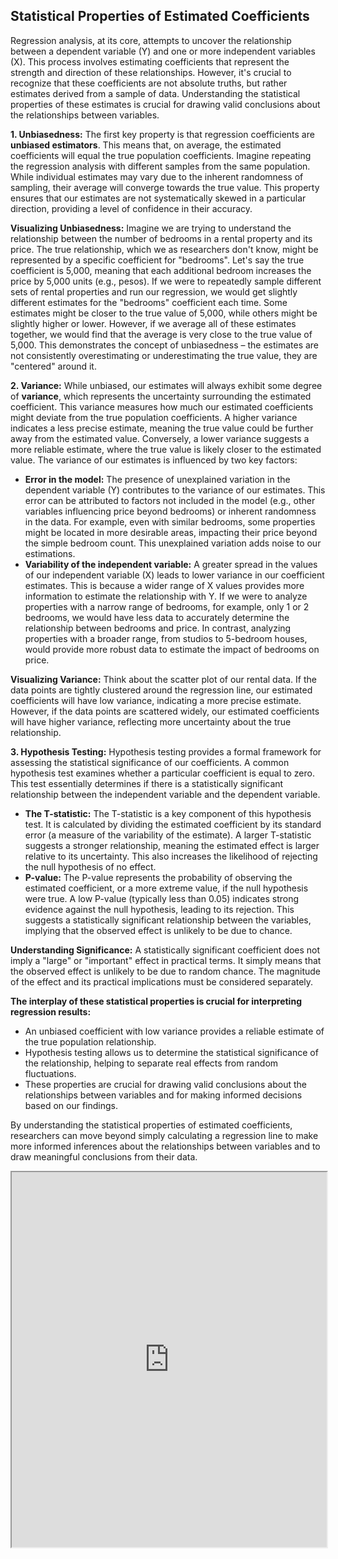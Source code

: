 ## Statistical Properties of Estimated Coefficients

Regression analysis, at its core, attempts to uncover the relationship between a dependent variable (Y) and one or more independent variables (X). This process involves estimating coefficients that represent the strength and direction of these relationships. However, it's crucial to recognize that these coefficients are not absolute truths, but rather estimates derived from a sample of data. Understanding the statistical properties of these estimates is crucial for drawing valid conclusions about the relationships between variables.

**1. Unbiasedness:** The first key property is that regression coefficients are **unbiased estimators**. This means that, on average, the estimated coefficients will equal the true population coefficients. Imagine repeating the regression analysis with different samples from the same population. While individual estimates may vary due to the inherent randomness of sampling, their average will converge towards the true value. This property ensures that our estimates are not systematically skewed in a particular direction, providing a level of confidence in their accuracy.

**Visualizing Unbiasedness:** Imagine we are trying to understand the relationship between the number of bedrooms in a rental property and its price. The true relationship, which we as researchers don't know, might be represented by a specific coefficient for "bedrooms". Let's say the true coefficient is 5,000, meaning that each additional bedroom increases the price by 5,000 units (e.g., pesos). If we were to repeatedly sample different sets of rental properties and run our regression, we would get slightly different estimates for the "bedrooms" coefficient each time. Some estimates might be closer to the true value of 5,000, while others might be slightly higher or lower. However, if we average all of these estimates together, we would find that the average is very close to the true value of 5,000. This demonstrates the concept of unbiasedness – the estimates are not consistently overestimating or underestimating the true value, they are "centered" around it.

**2. Variance:** While unbiased, our estimates will always exhibit some degree of **variance**, which represents the uncertainty surrounding the estimated coefficient. This variance measures how much our estimated coefficients might deviate from the true population coefficients. A higher variance indicates a less precise estimate, meaning the true value could be further away from the estimated value. Conversely, a lower variance suggests a more reliable estimate, where the true value is likely closer to the estimated value. The variance of our estimates is influenced by two key factors:

- **Error in the model:** The presence of unexplained variation in the dependent variable (Y) contributes to the variance of our estimates. This error can be attributed to factors not included in the model (e.g., other variables influencing price beyond bedrooms) or inherent randomness in the data. For example, even with similar bedrooms, some properties might be located in more desirable areas, impacting their price beyond the simple bedroom count. This unexplained variation adds noise to our estimations.
- **Variability of the independent variable:** A greater spread in the values of our independent variable (X) leads to lower variance in our coefficient estimates. This is because a wider range of X values provides more information to estimate the relationship with Y. If we were to analyze properties with a narrow range of bedrooms, for example, only 1 or 2 bedrooms, we would have less data to accurately determine the relationship between bedrooms and price. In contrast, analyzing properties with a broader range, from studios to 5-bedroom houses, would provide more robust data to estimate the impact of bedrooms on price.

**Visualizing Variance:** Think about the scatter plot of our rental data. If the data points are tightly clustered around the regression line, our estimated coefficients will have low variance, indicating a more precise estimate. However, if the data points are scattered widely, our estimated coefficients will have higher variance, reflecting more uncertainty about the true relationship.

**3. Hypothesis Testing:** Hypothesis testing provides a formal framework for assessing the statistical significance of our coefficients. A common hypothesis test examines whether a particular coefficient is equal to zero. This test essentially determines if there is a statistically significant relationship between the independent variable and the dependent variable.

- **The T-statistic:** The T-statistic is a key component of this hypothesis test. It is calculated by dividing the estimated coefficient by its standard error (a measure of the variability of the estimate). A larger T-statistic suggests a stronger relationship, meaning the estimated effect is larger relative to its uncertainty. This also increases the likelihood of rejecting the null hypothesis of no effect.
- **P-value:** The P-value represents the probability of observing the estimated coefficient, or a more extreme value, if the null hypothesis were true. A low P-value (typically less than 0.05) indicates strong evidence against the null hypothesis, leading to its rejection. This suggests a statistically significant relationship between the variables, implying that the observed effect is unlikely to be due to chance.

**Understanding Significance:** A statistically significant coefficient does not imply a "large" or "important" effect in practical terms. It simply means that the observed effect is unlikely to be due to random chance. The magnitude of the effect and its practical implications must be considered separately.

**The interplay of these statistical properties is crucial for interpreting regression results:**

- An unbiased coefficient with low variance provides a reliable estimate of the true population relationship.
- Hypothesis testing allows us to determine the statistical significance of the relationship, helping to separate real effects from random fluctuations.
- These properties are crucial for drawing valid conclusions about the relationships between variables and for making informed decisions based on our findings.

By understanding the statistical properties of estimated coefficients, researchers can move beyond simply calculating a regression line to make more informed inferences about the relationships between variables and to draw meaningful conclusions from their data.



<iframe src="https://www.simuecon.com/unbiasedness/" width="100%" height="600px">
</iframe>